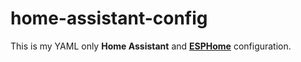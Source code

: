# home-assistant-config
This is my YAML only **Home Assistant** and [**ESPHome**](https://github.com/dbiro/home-assistant-config/blob/main/esphome/README.yaml) configuration. 